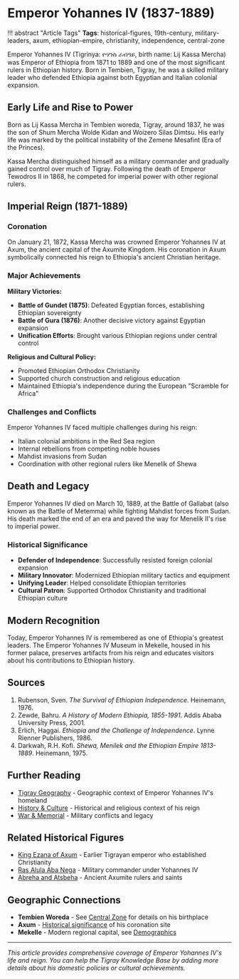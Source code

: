 # Emperor Yohannes IV (1837-1889)

!!! abstract "Article Tags"
    **Tags**: historical-figures, 19th-century, military-leaders, axum, ethiopian-empire, christianity, independence, central-zone

Emperor Yohannes IV (Tigrinya: ዮሃንስ ራብዓይ, birth name: Lij Kassa Mercha) was Emperor of Ethiopia from 1871 to 1889 and one of the most significant rulers in Ethiopian history. Born in Tembien, Tigray, he was a skilled military leader who defended Ethiopia against both Egyptian and Italian colonial expansion.

## Early Life and Rise to Power

Born as Lij Kassa Mercha in Tembien woreda, Tigray, around 1837, he was the son of Shum Mercha Wolde Kidan and Woizero Silas Dimtsu. His early life was marked by the political instability of the Zemene Mesafint (Era of the Princes).

Kassa Mercha distinguished himself as a military commander and gradually gained control over much of Tigray. Following the death of Emperor Tewodros II in 1868, he competed for imperial power with other regional rulers.

## Imperial Reign (1871-1889)

### Coronation

On January 21, 1872, Kassa Mercha was crowned Emperor Yohannes IV at Axum, the ancient capital of the Axumite Kingdom. His coronation in Axum symbolically connected his reign to Ethiopia's ancient Christian heritage.

### Major Achievements

**Military Victories:**

- **Battle of Gundet (1875)**: Defeated Egyptian forces, establishing Ethiopian sovereignty
- **Battle of Gura (1876)**: Another decisive victory against Egyptian expansion
- **Unification Efforts**: Brought various Ethiopian regions under central control

**Religious and Cultural Policy:**

- Promoted Ethiopian Orthodox Christianity
- Supported church construction and religious education
- Maintained Ethiopia's independence during the European "Scramble for Africa"

### Challenges and Conflicts

Emperor Yohannes IV faced multiple challenges during his reign:

- Italian colonial ambitions in the Red Sea region
- Internal rebellions from competing noble houses
- Mahdist invasions from Sudan
- Coordination with other regional rulers like Menelik of Shewa

## Death and Legacy

Emperor Yohannes IV died on March 10, 1889, at the Battle of Gallabat (also known as the Battle of Metemma) while fighting Mahdist forces from Sudan. His death marked the end of an era and paved the way for Menelik II's rise to imperial power.

### Historical Significance

- **Defender of Independence**: Successfully resisted foreign colonial expansion
- **Military Innovator**: Modernized Ethiopian military tactics and equipment
- **Unifying Leader**: Helped consolidate Ethiopian territories
- **Cultural Patron**: Supported Orthodox Christianity and traditional Ethiopian culture

## Modern Recognition

Today, Emperor Yohannes IV is remembered as one of Ethiopia's greatest leaders. The Emperor Yohannes IV Museum in Mekelle, housed in his former palace, preserves artifacts from his reign and educates visitors about his contributions to Ethiopian history.

## Sources

1. Rubenson, Sven. *The Survival of Ethiopian Independence*. Heinemann, 1976.
2. Zewde, Bahru. *A History of Modern Ethiopia, 1855-1991*. Addis Ababa University Press, 2001.
3. Erlich, Haggai. *Ethiopia and the Challenge of Independence*. Lynne Rienner Publishers, 1986.
4. Darkwah, R.H. Kofi. *Shewa, Menilek and the Ethiopian Empire 1813-1889*. Heinemann, 1975.

## Further Reading

- [Tigray Geography](../01-geography.md) - Geographic context of Emperor Yohannes IV's homeland
- [History & Culture](../05-history-culture.md) - Historical and religious context of his reign
- [War & Memorial](../06-war-memorial.md) - Military conflicts and legacy

## Related Historical Figures

- [King Ezana of Axum](king-ezana.md) - Earlier Tigrayan emperor who established Christianity
- [Ras Alula Aba Nega](alula-aba-nega.md) - Military commander under Yohannes IV
- [Abreha and Atsbeha](abreha-atsbeha.md) - Ancient Axumite rulers and saints

## Geographic Connections

- **Tembien Woreda** - See [Central Zone](../01-geography.md#administrative-divisions) for details on his birthplace
- **Axum** - [Historical significance](../05-history-culture.md) of his coronation site
- **Mekelle** - Modern regional capital, see [Demographics](../02-demographics.md)

---

*This article provides comprehensive coverage of Emperor Yohannes IV's life and reign. You can help the Tigray Knowledge Base by adding more details about his domestic policies or cultural achievements.*
